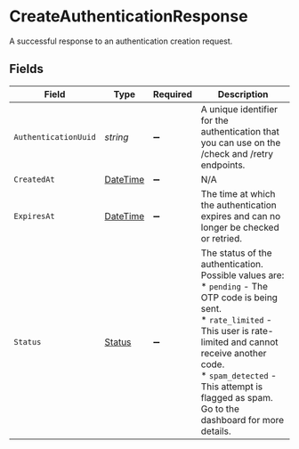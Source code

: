 # CreateAuthenticationResponse

A successful response to an authentication creation request.


## Fields

| Field                                                                                                                                                                                                                                                                            | Type                                                                                                                                                                                                                                                                             | Required                                                                                                                                                                                                                                                                         | Description                                                                                                                                                                                                                                                                      |
| -------------------------------------------------------------------------------------------------------------------------------------------------------------------------------------------------------------------------------------------------------------------------------- | -------------------------------------------------------------------------------------------------------------------------------------------------------------------------------------------------------------------------------------------------------------------------------- | -------------------------------------------------------------------------------------------------------------------------------------------------------------------------------------------------------------------------------------------------------------------------------- | -------------------------------------------------------------------------------------------------------------------------------------------------------------------------------------------------------------------------------------------------------------------------------- |
| `AuthenticationUuid`                                                                                                                                                                                                                                                             | *string*                                                                                                                                                                                                                                                                         | :heavy_minus_sign:                                                                                                                                                                                                                                                               | A unique identifier for the authentication that you can use on the /check and /retry endpoints.                                                                                                                                                                                  |
| `CreatedAt`                                                                                                                                                                                                                                                                      | [DateTime](https://learn.microsoft.com/en-us/dotnet/api/system.datetime?view=net-5.0)                                                                                                                                                                                            | :heavy_minus_sign:                                                                                                                                                                                                                                                               | N/A                                                                                                                                                                                                                                                                              |
| `ExpiresAt`                                                                                                                                                                                                                                                                      | [DateTime](https://learn.microsoft.com/en-us/dotnet/api/system.datetime?view=net-5.0)                                                                                                                                                                                            | :heavy_minus_sign:                                                                                                                                                                                                                                                               | The time at which the authentication expires and can no longer be checked or retried.                                                                                                                                                                                            |
| `Status`                                                                                                                                                                                                                                                                         | [Status](../../Models/Components/Status.md)                                                                                                                                                                                                                                      | :heavy_minus_sign:                                                                                                                                                                                                                                                               | The status of the authentication. Possible values are:<br/>  * `pending` - The OTP code is being sent.<br/>  * `rate_limited` - This user is rate-limited and cannot receive another code.<br/>  * `spam_detected` - This attempt is flagged as spam. Go to the dashboard for more details.<br/> |